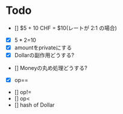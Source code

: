 # Todo

* [] $5 + 10 CHF = $10(レートが 2:1 の場合)
* [x] $5*2=$10
* [x] amountをprivateにする
* [x] Dollarの副作用どうする?
* [] Moneyの丸め処理どうする?
* [x] op==
* [] op!=
* [] op<
* [] hash of Dollar
